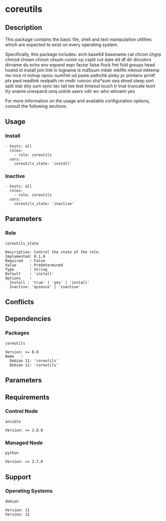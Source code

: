 # coreutils

## Description

This package contains the basic file, shell and text manipulation utilities
which are expected to exist on every operating system.

Specifically, this package includes:
arch base64 basename cat chcon chgrp chmod chown chroot cksum comm cp csplit cut
date dd df dir dircolors dirname du echo env expand expr factor false flock fmt
fold groups head hostid id install join link ln logname ls md5sum mkdir mkfifo
mknod mktemp mv nice nl nohup nproc numfmt od paste pathchk pinky pr printenv
printf ptx pwd readlink realpath rm rmdir runcon sha*sum seq shred sleep sort
split stat stty sum sync tac tail tee test timeout touch tr true truncate tsort
tty uname unexpand uniq unlink users vdir wc who whoami yes

For more information on the usage and available configuration options,
consult the following sections.

## Usage

### Install

```
- hosts: all
  roles:
    - role: coreutils
  vars:
    coreutils_state: 'install'
```

### Inactive

```
- hosts: all
  roles:
    - role: coreutils
  vars:
    coreutils_state: 'inactive'
```

## Parameters

### Role

`coreutils_state`

    Description: Control the state of the role.
    Implemented: 0.1.0
    Required   : False
    Value      : Predetermined
    Type       : String
    Default    : 'install'
    Options    :
      Install : 'true' | 'yes' | 'install'
      Inactive: 'quiesce' | 'inactive'

## Conflicts

## Dependencies

### Packages

`coreutils`

    Version: >= 8.0
    Name   :
      Debian 11: 'coreutils'
      Debian 12: 'coreutils'

## Parameters

## Requirements

### Control Node

`ansible`

    Version: >= 2.8.0

### Managed Node

`python`

    Version: >= 2.7.0

## Support

### Operating Systems

`debian`

    Version: 11
    Version: 12

